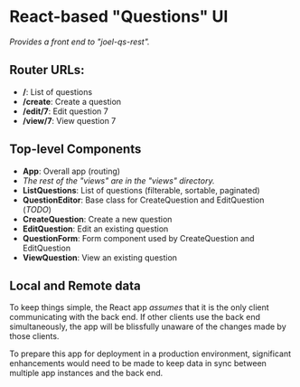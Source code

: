 # React-based "Questions" UI

*Provides a front end to "joel-qs-rest".*


## Router URLs:

- **/**: List of questions
- **/create**: Create a question
- **/edit/7**: Edit question 7
- **/view/7**: View question 7


## Top-level Components

- **App**: Overall app (routing)
- _The rest of the "views" are in the "views" directory._
- **ListQuestions**: List of questions (filterable, sortable, paginated)
- **QuestionEditor**: Base class for CreateQuestion and EditQuestion (*TODO*)
- **CreateQuestion**: Create a new question
- **EditQuestion**: Edit an existing question
- **QuestionForm**: Form component used by CreateQuestion and EditQuestion
- **ViewQuestion**: View an existing question


## Local and Remote data

To keep things simple, the React app _assumes_ that it is the only client communicating with the back end. If other clients use the back end simultaneously, the app will be blissfully unaware of the changes made by those clients.

To prepare this app for deployment in a production environment, significant enhancements would need to be made to keep data in sync between multiple app instances and the back end.
